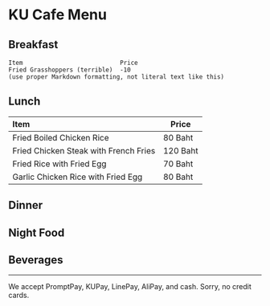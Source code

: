 # KU Cafe Menu


## Breakfast

    Item                           Price
    Fried Grasshoppers (terrible)  -10
    (use proper Markdown formatting, not literal text like this)

## Lunch 
| Item      |Price           |
|:----------|-----------------|
| Fried Boiled Chicken Rice | 80 Baht|
| Fried Chicken Steak with French Fries | 120 Baht|
| Fried Rice with Fried Egg | 70 Baht|
| Garlic Chicken Rice with Fried Egg | 80 Baht|


## Dinner


## Night Food


## Beverages



---

We accept PromptPay, KUPay, LinePay, AliPay, and cash. Sorry, no credit cards.
